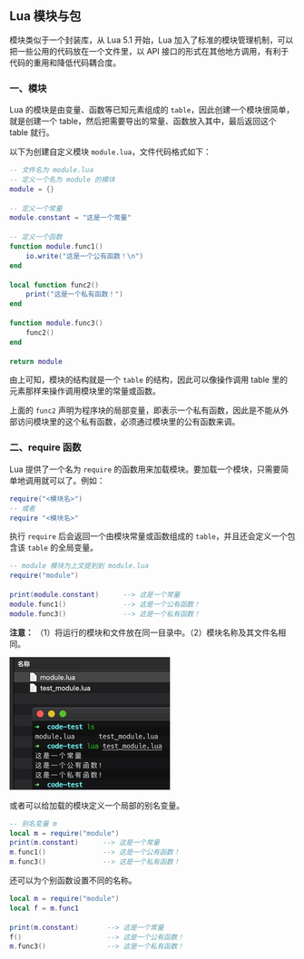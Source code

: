 ## Lua 模块与包
模块类似于一个封装库，从 Lua 5.1 开始，Lua 加入了标准的模块管理机制，可以把一些公用的代码放在一个文件里，以 API 接口的形式在其他地方调用，有利于代码的重用和降低代码耦合度。

### 一、模块
Lua 的模块是由变量、函数等已知元素组成的 `table`，因此创建一个模块很简单，就是创建一个 table，然后把需要导出的常量、函数放入其中，最后返回这个 table 就行。

以下为创建自定义模块 `module.lua`，文件代码格式如下：
```lua
-- 文件名为 module.lua
-- 定义一个名为 module 的模块
module = {}
 
-- 定义一个常量
module.constant = "这是一个常量"
 
-- 定义一个函数
function module.func1()
    io.write("这是一个公有函数！\n")
end
 
local function func2()
    print("这是一个私有函数！")
end
 
function module.func3()
    func2()
end
 
return module
```
由上可知，模块的结构就是一个 `table` 的结构，因此可以像操作调用 table 里的元素那样来操作调用模块里的常量或函数。

上面的 `func2` 声明为程序块的局部变量，即表示一个私有函数，因此是不能从外部访问模块里的这个私有函数，必须通过模块里的公有函数来调。

### 二、require 函数
Lua 提供了一个名为 `require` 的函数用来加载模块。要加载一个模块，只需要简单地调用就可以了。例如：
```lua
require("<模块名>")
-- 或者
require "<模块名>"
```

执行 `require` 后会返回一个由模块常量或函数组成的 `table`，并且还会定义一个包含该 `table` 的全局变量。
```lua
-- module 模块为上文提到到 module.lua
require("module")
 
print(module.constant)      --> 这是一个常量
module.func1()              --> 这是一个公有函数！
module.func3()              --> 这是一个私有函数！
```

**注意：** （1）将运行的模块和文件放在同一目录中。（2）模块名称及其文件名相同。

![](../assets/images/lua-module-test.jpg)

或者可以给加载的模块定义一个局部的别名变量。
```lua
-- 别名变量 m
local m = require("module")
print(m.constant)      --> 这是一个常量
m.func1()              --> 这是一个公有函数！
m.func3()              --> 这是一个私有函数！
```

还可以为个别函数设置不同的名称。
```lua
local m = require("module")
local f = m.func1

print(m.constant)       --> 这是一个常量
f()                     --> 这是一个公有函数！
m.func3()               --> 这是一个私有函数！
```

